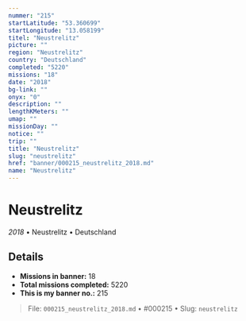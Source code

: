 ```yaml
---
nummer: "215"
startLatitude: "53.360699"
startLongitude: "13.058199"
titel: "Neustrelitz"
picture: ""
region: "Neustrelitz"
country: "Deutschland"
completed: "5220"
missions: "18"
date: "2018"
bg-link: ""
onyx: "0"
description: ""
lengthKMeters: ""
umap: ""
missionDay: ""
notice: ""
trip: ""
title: "Neustrelitz"
slug: "neustrelitz"
href: "banner/000215_neustrelitz_2018.md"
name: "Neustrelitz"
---
```

# Neustrelitz

*2018* • Neustrelitz • Deutschland





## Details

- **Missions in banner:** 18
- **Total missions completed:** 5220
- **This is my banner no.:** 215






> File: `000215_neustrelitz_2018.md`
> • #000215
> • Slug: `neustrelitz`

